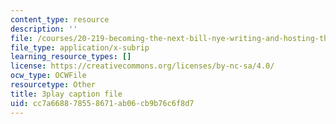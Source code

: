```yaml
---
content_type: resource
description: ''
file: /courses/20-219-becoming-the-next-bill-nye-writing-and-hosting-the-educational-show-january-iap-2015/cc7a668878558671ab06cb9b76c6f8d7_GXvoGKLnGn8.srt
file_type: application/x-subrip
learning_resource_types: []
license: https://creativecommons.org/licenses/by-nc-sa/4.0/
ocw_type: OCWFile
resourcetype: Other
title: 3play caption file
uid: cc7a6688-7855-8671-ab06-cb9b76c6f8d7
---
```

